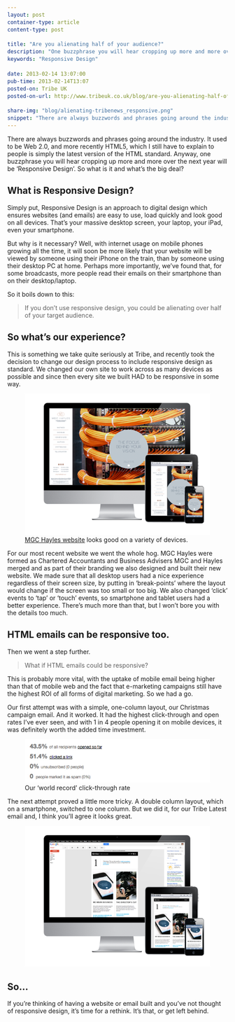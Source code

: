 ```yaml
---
layout: post
container-type: article
content-type: post

title: "Are you alienating half of your audience?"
description: "One buzzphrase you will hear cropping up more and more over the next year will be Responsive Design."
keywords: "Responsive Design"

date: 2013-02-14 13:07:00
pub-time: 2013-02-14T13:07
posted-on: Tribe UK
posted-on-url: http://www.tribeuk.co.uk/blog/are-you-alienating-half-of-your-audience/

share-img: "blog/alienating-tribenews_responsive.png"
snippet: "There are always buzzwords and phrases going around the industry and one buzzphrase you will hear cropping up more and more over the next year will be &lsquo;Responsive Design&rsquo;. So what is it and what&rsquo;s the big deal?"
---
```


There are always buzzwords and phrases going around the industry. It used to be Web 2.0, and more recently HTML5, which I still have to explain to people is simply the latest version of the HTML standard. Anyway, one buzzphrase you will hear cropping up more and more over the next year will be &lsquo;Responsive Design&rsquo;. So what is it and what&rsquo;s the big deal?


## What is Responsive Design?

Simply put, Responsive Design is an approach to digital design which ensures websites (and emails) are easy to use, load quickly and look good on all devices. That&rsquo;s your massive desktop screen, your laptop, your iPad, even your smartphone.

But why is it necessary? Well, with internet usage on mobile phones growing all the time, it will soon be more likely that your website will be viewed by someone using their iPhone on the train, than by someone using their desktop PC at home. Perhaps more importantly, we&rsquo;ve found that, for some broadcasts, more people read their emails on their smartphone than on their desktop/laptop.

So it boils down to this:

> If you don&rsquo;t use responsive design, you could be alienating over half of your target audience.

## So what&rsquo;s our experience?

This is something we take quite seriously at Tribe, and recently took the decision to change our design process to include responsive design as standard. We changed our own site to work across as many devices as possible and since then every site we built HAD to be responsive in some way.

<figure class="media media--full">
    <img src="/static/images/blog/alienating-mgch_responsive.png" alt="MGC Hayles website" class="media__item media__item--noshadow" />
    <figcaption class="media__caption"><a href="http://www.mgchayles.co.uk/">MGC Hayles website</a> looks good on a variety of devices.</figcaption>
</figure>

For our most recent website we went the whole hog. MGC Hayles were formed as Chartered Accountants and Business Advisers MGC and Hayles merged and as part of their branding we also designed and built their new website. We made sure that all desktop users had a nice experience regardless of their screen size, by putting in &lsquo;break-points&rsquo; where the layout would change if the screen was too small or too big. We also changed &lsquo;click&rsquo; events to &lsquo;tap&rsquo; or &lsquo;touch&rsquo; events, so smartphone and tablet users had a better experience. There&rsquo;s much more than that, but I won&rsquo;t bore you with the details too much.

## HTML emails can be responsive too.

Then we went a step further.

> What if HTML emails could be responsive?

This is probably more vital, with the uptake of mobile email being higher than that of mobile web and the fact that e-marketing campaigns still have the highest ROI of all forms of digital marketing. So we had a go.

Our first attempt was with a simple, one-column layout, our Christmas campaign email. And it worked. It had the highest click-through and open rates I&rsquo;ve ever seen, and with 1 in 4 people opening it on mobile devices, it was definitely worth the added time investment.


<figure class="media media--full">
    <img src="/static/images/blog/alienating-clickthroughs.jpg" alt="Wowwww" class="media__item" />
    <figcaption class="media__caption">Our &lsquo;world record&rsquo; click-through rate</figcaption>
</figure>

The next attempt proved a little more tricky. A double column layout, which on a smartphone, switched to one column. But we did it, for our Tribe Latest email and, I think you&rsquo;ll agree it looks great.


<figure class="media media--full">
    <img src="/static/images/blog/alienating-tribenews_responsive.png" alt="Tribe latest email" class="media__item media__item--noshadow" />
</figure>


## So&hellip;

If you&rsquo;re thinking of having a website or email built and you&rsquo;ve not thought of responsive design, it&rsquo;s time for a rethink. It&rsquo;s that, or get left behind.